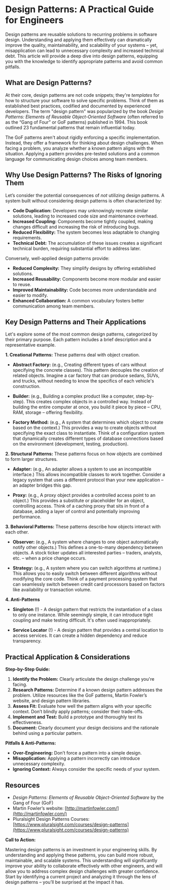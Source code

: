 # Design Patterns: A Practical Guide for Engineers

Design patterns are reusable solutions to recurring problems in software design. Understanding and applying them effectively can dramatically improve the quality, maintainability, and scalability of your systems – yet, misapplication can lead to unnecessary complexity and increased technical debt. This article will provide a deep dive into design patterns, equipping you with the knowledge to identify appropriate patterns and avoid common pitfalls.

## What are Design Patterns?

At their core, design patterns are not code snippets; they're _templates_ for how to structure your software to solve specific problems. Think of them as established best practices, codified and documented by experienced developers. The term "design pattern" was popularized by the book _Design Patterns: Elements of Reusable Object-Oriented Software_ (often referred to as the “Gang of Four” or GoF patterns) published in 1994. This book outlined 23 fundamental patterns that remain influential today.

The GoF patterns aren't about rigidly enforcing a specific implementation. Instead, they offer a framework for thinking about design challenges. When facing a problem, you analyze whether a known pattern aligns with the situation. Applying a pattern provides pre-tested solutions and a common language for communicating design choices among team members.

## Why Use Design Patterns? The Risks of Ignoring Them

Let’s consider the potential consequences of _not_ utilizing design patterns. A system built without considering design patterns is often characterized by:

- **Code Duplication:** Developers may unknowingly recreate similar solutions, leading to increased code size and maintenance overhead.
- **Increased Coupling:** Components become tightly coupled, making changes difficult and increasing the risk of introducing bugs.
- **Reduced Flexibility:** The system becomes less adaptable to changing requirements.
- **Technical Debt:** The accumulation of these issues creates a significant technical burden, requiring substantial effort to address later.

Conversely, well-applied design patterns provide:

- **Reduced Complexity:** They simplify designs by offering established solutions.
- **Increased Reusability:** Components become more modular and easier to reuse.
- **Improved Maintainability:** Code becomes more understandable and easier to modify.
- **Enhanced Collaboration:** A common vocabulary fosters better communication among team members.

## Key Design Patterns and Their Applications

Let's explore some of the most common design patterns, categorized by their primary purpose. Each pattern includes a brief description and a representative example.

**1. Creational Patterns:** These patterns deal with object creation.

- **Abstract Factory:** (e.g., Creating different types of cars without specifying the concrete classes). This pattern decouples the creation of related objects. Imagine a car factory that can produce sedans, SUVs, and trucks, without needing to know the specifics of each vehicle's construction.

- **Builder:** (e.g., Building a complex product like a computer, step-by-step). This creates complex objects in a controlled way. Instead of building the entire computer at once, you build it piece by piece – CPU, RAM, storage – offering flexibility.

- **Factory Method:** (e.g., A system that determines which object to create based on the context.) This provides a way to create objects without specifying the exact class to instantiate. Think of a configuration system that dynamically creates different types of database connections based on the environment (development, testing, production).

**2. Structural Patterns:** These patterns focus on how objects are combined to form larger structures.

- **Adapter:** (e.g., An adapter allows a system to use an incompatible interface.) This allows incompatible classes to work together. Consider a legacy system that uses a different protocol than your new application – an adapter bridges this gap.

- **Proxy:** (e.g., A proxy object provides a controlled access point to an object.) This provides a substitute or placeholder for an object, controlling access. Think of a caching proxy that sits in front of a database, adding a layer of control and potentially improving performance.

**3. Behavioral Patterns:** These patterns describe how objects interact with each other.

- **Observer:** (e.g., A system where changes to one object automatically notify other objects.) This defines a one-to-many dependency between objects. A stock ticker updates all interested parties – traders, analysts, etc. – when a price change occurs.

- **Strategy:** (e.g., A system where you can switch algorithms at runtime.) This allows you to easily switch between different algorithms without modifying the core code. Think of a payment processing system that can seamlessly switch between credit card processors based on factors like availability or transaction volume.

**4. Anti-Patterns**

- **Singleton** (!) - A design pattern that restricts the instantiation of a class to only one instance. While seemingly simple, it can introduce tight coupling and make testing difficult. It's often used inappropriately.

- **Service Locator** (!) - A design pattern that provides a central location to access services. It can create a hidden dependency and reduce transparency.

## Practical Application & Considerations

**Step-by-Step Guide:**

1.  **Identify the Problem:** Clearly articulate the design challenge you're facing.
2.  **Research Patterns:** Determine if a known design pattern addresses the problem. Utilize resources like the GoF patterns, Martin Fowler’s website, and design pattern libraries.
3.  **Assess Fit:** Evaluate how well the pattern aligns with your specific context. Don’t blindly apply patterns; consider their trade-offs.
4.  **Implement and Test:** Build a prototype and thoroughly test its effectiveness.
5.  **Document:** Clearly document your design decisions and the rationale behind using a particular pattern.

**Pitfalls & Anti-Patterns:**

- **Over-Engineering:** Don’t force a pattern into a simple design.
- **Misapplication:** Applying a pattern incorrectly can introduce unnecessary complexity.
- **Ignoring Context:** Always consider the specific needs of your system.

## Resources

- _Design Patterns: Elements of Reusable Object-Oriented Software_ by the Gang of Four (GoF)
- Martin Fowler’s website: [http://martinfowler.com/](http://martinfowler.com/)
- Pluralsight Design Patterns Courses: [https://www.pluralsight.com/courses/design-patterns](https://www.pluralsight.com/courses/design-patterns)

**Call to Action:**

Mastering design patterns is an investment in your engineering skills. By understanding and applying these patterns, you can build more robust, maintainable, and scalable systems. This understanding will significantly improve your ability to collaborate effectively with other engineers, and will allow you to address complex design challenges with greater confidence. Start by identifying a current project and analyzing it through the lens of design patterns – you’ll be surprised at the impact it has.

```

```
